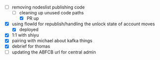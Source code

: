 * [ ] removing nodeslist publishing code
  * [ ] cleaning up unused code paths
    * [x] PR up
* [x] using flowId for republish/handling the unlock state of account moves
  * [x] deployed
* [x] 1:1 with shiyu
* [x] pairing with michael about kafka things
* [x] debrief for thomas
* [ ] updating the ABFCB url for central admin
